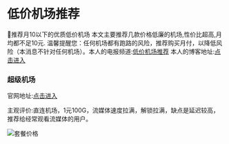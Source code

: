 # 低价机场推荐
🚀推荐月10以下的优质低价机场
本文主要推荐几款价格低廉的机场,性价比超高,月均都不足10元. 温馨提醒您：任何机场都有跑路的风险，推荐购买月付，以降低风险（本消息不针对任何机场）。本人的电报频道:[低价机场推荐](https://t.me/dijiajichangtuijian)
本人的博客地址:[点击进入 ](https://sites.google.com/view/dijiajichang)
### 超级机场

官网地址:[点击进入 ](https://www.chaojicloud.com/#/register?code=uWZXAcLR)

主观评价:直连机场，1元100G，流媒体速度拉满，解锁拉满，缺点是延迟较高，推荐给经常观看流媒体的用户。

![套餐价格]([https://example.com/image.jpg](https://lh5.googleusercontent.com/VNxi5xzEaMlWFh92tCtStk88-SUrSBQdGA75ht0h8-gpSsjfdswzyg6pMijtG5gkMVlqVQWnDlw3ryknEWrkjqU3NS84MP4IZ1aa2HA9icPpwBESEr43ZnIkPyX7PBGj6g=w1280))
